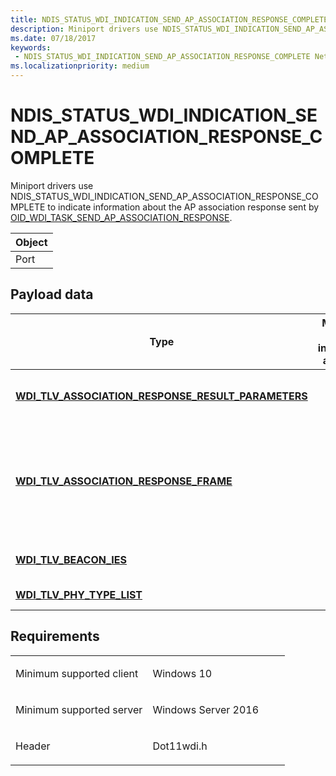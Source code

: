 ```yaml
---
title: NDIS_STATUS_WDI_INDICATION_SEND_AP_ASSOCIATION_RESPONSE_COMPLETE
description: Miniport drivers use NDIS_STATUS_WDI_INDICATION_SEND_AP_ASSOCIATION_RESPONSE_COMPLETE to indicate information about the AP association response sent by OID_WDI_TASK_SEND_AP_ASSOCIATION_RESPONSE.
ms.date: 07/18/2017
keywords:
 - NDIS_STATUS_WDI_INDICATION_SEND_AP_ASSOCIATION_RESPONSE_COMPLETE Network Drivers Starting with Windows Vista
ms.localizationpriority: medium
---
```


# NDIS\_STATUS\_WDI\_INDICATION\_SEND\_AP\_ASSOCIATION\_RESPONSE\_COMPLETE


Miniport drivers use NDIS\_STATUS\_WDI\_INDICATION\_SEND\_AP\_ASSOCIATION\_RESPONSE\_COMPLETE to indicate information about the AP association response sent by [OID\_WDI\_TASK\_SEND\_AP\_ASSOCIATION\_RESPONSE](oid-wdi-task-send-ap-association-response.md).

| Object |
|--------|
| Port   |

 

## Payload data


| Type | Multiple TLV instances allowed | Optional | Description |
| --- | --- | --- | --- |
| [**WDI\_TLV\_ASSOCIATION\_RESPONSE\_RESULT\_PARAMETERS**](./wdi-tlv-association-response-result-parameters.md) |   |   | The association response parameters. |
| [**WDI\_TLV\_ASSOCIATION\_RESPONSE\_FRAME**](./wdi-tlv-association-response-frame.md) |   |   | The received association response. This does not include the 802.11 MAC header. |
| [**WDI\_TLV\_BEACON\_IES**](./wdi-tlv-beacon-ies.md) |   |   | The beacon IEs from the association. |
| [**WDI\_TLV\_PHY\_TYPE\_LIST**](./wdi-tlv-phy-type-list.md) |   |   | The list of PHY types. |
 

Requirements
------------

<table>
<colgroup>
<col width="50%" />
<col width="50%" />
</colgroup>
<tbody>
<tr class="odd">
<td><p>Minimum supported client</p></td>
<td><p>Windows 10</p></td>
</tr>
<tr class="even">
<td><p>Minimum supported server</p></td>
<td><p>Windows Server 2016</p></td>
</tr>
<tr class="odd">
<td><p>Header</p></td>
<td>Dot11wdi.h</td>
</tr>
</tbody>
</table>

 

